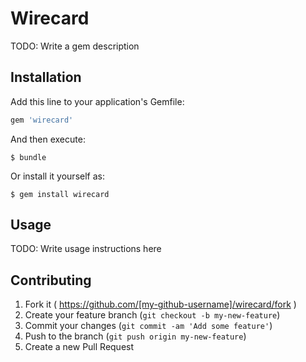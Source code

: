 # Wirecard

TODO: Write a gem description

## Installation

Add this line to your application's Gemfile:

```ruby
gem 'wirecard'
```

And then execute:

    $ bundle

Or install it yourself as:

    $ gem install wirecard

## Usage

TODO: Write usage instructions here

## Contributing

1. Fork it ( https://github.com/[my-github-username]/wirecard/fork )
2. Create your feature branch (`git checkout -b my-new-feature`)
3. Commit your changes (`git commit -am 'Add some feature'`)
4. Push to the branch (`git push origin my-new-feature`)
5. Create a new Pull Request
